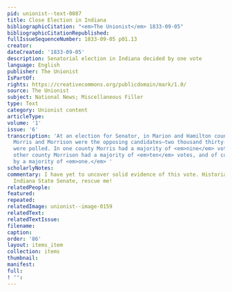 ```yaml
---
pid: unionist--text-0087
title: Close Election in Indiana
bibliographicCitation: "<em>The Unionist</em> 1833-09-05"
bibliographicCitationRepublished: 
fullIssueSequenceNumber: 1833-09-05 p01.13
creator: 
dateCreated: '1833-09-05'
description: Senatorial election in Indiana decided by one vote
language: English
publisher: The Unionist
IsPartOf: 
rights: https://creativecommons.org/publicdomain/mark/1.0/
source: The Unionist
subject: National News; Miscellaneous Filler
type: Text
category: Unionist content
articleType: 
volume: '1'
issue: '6'
transcription: 'At an election for Senator, in Marion and Hamilton counties, Indiana,
  Morris and Morrison were the opposing candidates—two thousand thirty-five votes
  were polled. In one county Morris had a majority of <em>nine</em> votes, in the
  other county Morrison had a majority of <em>ten</em> votes, and of course was elected
  by a majority of <em>one.</em> '
scholarlyNotes: 
commentary: I have yet to uncover solid evidence of this vote. Historians of the nineteenth-century
  Indiana State Senate, rescue me!
relatedPeople: 
featured: 
repeated: 
relatedImage: unionist--image-0159
relatedText: 
relatedTextIssue: 
filename: 
caption: 
order: '86'
layout: items_item
collection: items
thumbnail: 
manifest: 
full: 
! '': 
---
```


